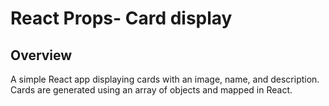 # React Props- Card display



## Overview
A simple React app displaying cards with an image, name, and description. Cards are generated using an array of objects and mapped in React.

